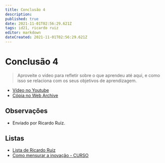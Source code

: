 ```yaml
---
title: Conclusão 4
description: 
published: true
date: 2021-11-01T02:56:29.621Z
tags: id21, ricardo ruiz
editor: markdown
dateCreated: 2021-11-01T02:56:29.621Z
---
```


# Conclusão 4
>  Aproveite o vídeo para refletir sobre o que aprendeu até aqui, e como isso se relaciona com os seus objetivos de aprendizagem.

 - [Vídeo no Youtube](https://www.youtube.com/watch?v=xlFdDrXCM6c)
 - [Cópia no Web Archive](https://web.archive.org/web/20211026234240/https://www.youtube.com/watch?v=xlFdDrXCM6c) 

## Observações

- Enviado por Ricardo Ruiz.

## Listas

- [Lista de Ricardo Ruiz](/listas/ricardo-ruiz)
- [Como mensurar a inovação - CURSO](/recursos/como-mensurar-a-inovacao-curso)